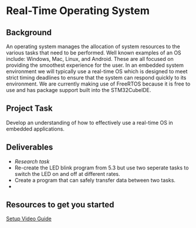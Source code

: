 # Real-Time Operating System

## Background 
An operating system manages the allocation of system resources to the various tasks that need to be performed. Well known examples of an OS include: Windows, Mac, Linux, and Android. These are all focused on providing the smoothest experience for the user. In an embedded system environment we will typically use a real-time OS which is designed to meet strict timing deadlines to ensure that the system can respond quickly to its environment. We are currently making use of FreeRTOS because it is free to use and has package support built into the STM32CubeIDE.   

## Project Task
Develop an understanding of how to effectively use a real-time OS in embedded applications. 

## Deliverables
- *Research task* 
- Re-create the LED blink program from 5.3 but use two seperate tasks to switch the LED on and off at different rates.
- Create a program that can safely transfer data between two tasks. 
- 

## Resources to get you started 
[Setup Video Guide](https://youtu.be/OPrcpbKNSjU?si=bKYloDzACBLvXzbz)

